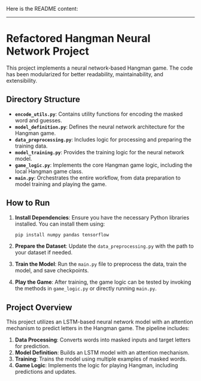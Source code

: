 Here is the README content:

---

# Refactored Hangman Neural Network Project

This project implements a neural network-based Hangman game. The code has been modularized for better readability, maintainability, and extensibility.

## Directory Structure

- **`encode_utils.py`**: Contains utility functions for encoding the masked word and guesses.
- **`model_definition.py`**: Defines the neural network architecture for the Hangman game.
- **`data_preprocessing.py`**: Includes logic for processing and preparing the training data.
- **`model_training.py`**: Provides the training logic for the neural network model.
- **`game_logic.py`**: Implements the core Hangman game logic, including the local Hangman game class.
- **`main.py`**: Orchestrates the entire workflow, from data preparation to model training and playing the game.

## How to Run

1. **Install Dependencies**:
   Ensure you have the necessary Python libraries installed. You can install them using:
   ```bash
   pip install numpy pandas tensorflow
   ```

2. **Prepare the Dataset**:
   Update the `data_preprocessing.py` with the path to your dataset if needed.

3. **Train the Model**:
   Run the `main.py` file to preprocess the data, train the model, and save checkpoints.

4. **Play the Game**:
   After training, the game logic can be tested by invoking the methods in `game_logic.py` or directly running `main.py`.

## Project Overview

This project utilizes an LSTM-based neural network model with an attention mechanism to predict letters in the Hangman game. The pipeline includes:

1. **Data Processing**: Converts words into masked inputs and target letters for prediction.
2. **Model Definition**: Builds an LSTM model with an attention mechanism.
3. **Training**: Trains the model using multiple examples of masked words.
4. **Game Logic**: Implements the logic for playing Hangman, including predictions and updates.
